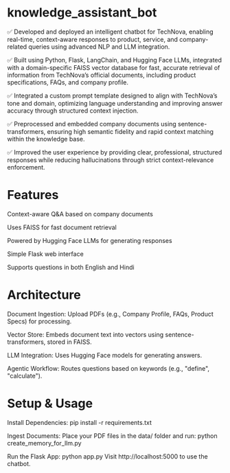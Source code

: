 # knowledge_assistant_bot

✅ Developed and deployed an intelligent chatbot for TechNova, enabling real-time, context-aware responses to product, service, and company-related queries using advanced NLP and LLM integration.

✅ Built using Python, Flask, LangChain, and Hugging Face LLMs, integrated with a domain-specific FAISS vector database for fast, accurate retrieval of information from TechNova’s official documents, including product specifications, FAQs, and company profile.

✅ Integrated a custom prompt template designed to align with TechNova’s tone and domain, optimizing language understanding and improving answer accuracy through structured context injection.

✅ Preprocessed and embedded company documents using sentence-transformers, ensuring high semantic fidelity and rapid context matching within the knowledge base.

✅ Improved the user experience by providing clear, professional, structured responses while reducing hallucinations through strict context-relevance enforcement.

# Features
Context-aware Q&A based on company documents

Uses FAISS for fast document retrieval

Powered by Hugging Face LLMs for generating responses

Simple Flask web interface

Supports questions in both English and Hindi

# Architecture
Document Ingestion: Upload PDFs (e.g., Company Profile, FAQs, Product Specs) for processing.

Vector Store: Embeds document text into vectors using sentence-transformers, stored in FAISS.

LLM Integration: Uses Hugging Face models for generating answers.

Agentic Workflow: Routes questions based on keywords (e.g., "define", "calculate").

# Setup & Usage
Install Dependencies:
pip install -r requirements.txt

Ingest Documents:
Place your PDF files in the data/ folder and run:
python create_memory_for_llm.py

Run the Flask App:
python app.py
Visit http://localhost:5000 to use the chatbot.
